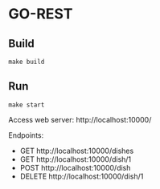 # GO-REST

## Build

`make build`

## Run

`make start`

Access web server:
http://localhost:10000/

Endpoints:
- GET http://localhost:10000/dishes
- GET http://localhost:10000/dish/1
- POST http://localhost:10000/dish
- DELETE http://localhost:10000/dish/1